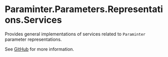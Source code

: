 # Paraminter.Parameters.Representations.Services

Provides general implementations of services related to `Paraminter` parameter representations.

See [GitHub](https://github.com/Paraminter/Paraminter.Parameters.Representations) for more information.